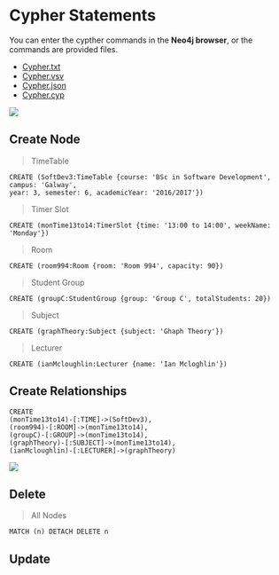 # Cypher Statements
You can enter the cypther commands in the **Neo4j browser**, or the commands are provided files.

* [Cypher.txt](https://github.com/alexpt2000gmit/3Year_Project_GRAPH_THEORY_Neo4j/blob/master/DataBase/Cypher.txt)
* [Cypher.vsv](https://github.com/alexpt2000gmit/3Year_Project_GRAPH_THEORY_Neo4j/blob/master/DataBase/Cypher.csv)
* [Cypher.json](https://github.com/alexpt2000gmit/3Year_Project_GRAPH_THEORY_Neo4j/blob/master/DataBase/Cypher.json)
* [Cypher.cyp](https://github.com/alexpt2000gmit/3Year_Project_GRAPH_THEORY_Neo4j/blob/master/DataBase/Cypher.cyp)

![](https://github.com/alexpt2000gmit/3Year_Project_GRAPH_THEORY_Neo4j/blob/master/img/graph.png)

## Create Node

> TimeTable
```
CREATE (SoftDev3:TimeTable {course: 'BSc in Software Development', campus: 'Galway', 
year: 3, semester: 6, academicYear: '2016/2017'})
```
> Timer Slot
```
CREATE (monTime13to14:TimerSlot {time: '13:00 to 14:00', weekName: 'Monday'})
```
> Room
```
CREATE (room994:Room {room: 'Room 994', capacity: 90})
```
> Student Group
```
CREATE (groupC:StudentGroup {group: 'Group C', totalStudents: 20})
```
> Subject
```
CREATE (graphTheory:Subject {subject: 'Ghaph Theory'})
```
> Lecturer
```
CREATE (ianMcloughlin:Lecturer {name: 'Ian Mcloghlin'})
```


## Create Relationships

```
CREATE 
(monTime13to14)-[:TIME]->(SoftDev3), 
(room994)-[:ROOM]->(monTime13to14), 
(groupC)-[:GROUP]->(monTime13to14),
(graphTheory)-[:SUBJECT]->(monTime13to14), 
(ianMcloughlin)-[:LECTURER]->(graphTheory)
```
![](https://github.com/alexpt2000gmit/3Year_Project_GRAPH_THEORY_Neo4j/blob/master/img/browserNeo4j.png)

## Delete 

> All Nodes
```
MATCH (n) DETACH DELETE n
```

## Update 

```

```

